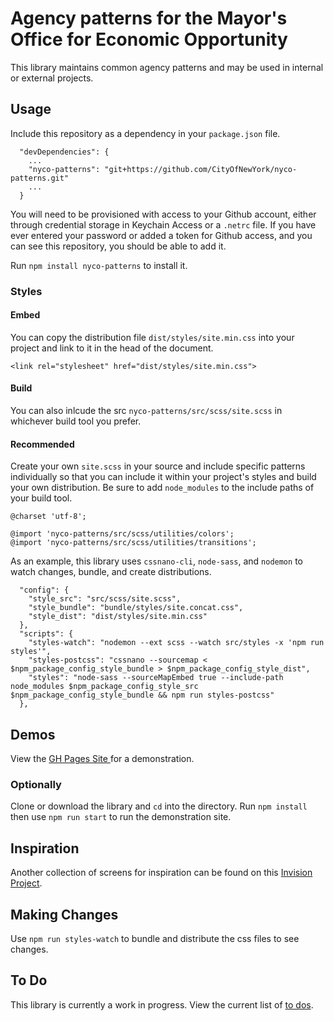 # Agency patterns for the Mayor's Office for Economic Opportunity
This library maintains common agency patterns and may be used in internal or
external projects.

## Usage
Include this repository as a dependency in your `package.json` file.

```
  "devDependencies": {
    ...
    "nyco-patterns": "git+https://github.com/CityOfNewYork/nyco-patterns.git"
    ...
  }
```
You will need to be provisioned with access to your Github account, either
through credential storage in Keychain Access or a `.netrc` file. If you have
ever entered your password or added a token for Github access, and you can see
this repository, you should be able to add it.

Run `npm install nyco-patterns` to install it.

### Styles
#### Embed
You can copy the distribution file `dist/styles/site.min.css` into your project
and link to it in the head of the document.

```
<link rel="stylesheet" href="dist/styles/site.min.css">
```

#### Build
You can also inlcude the src `nyco-patterns/src/scss/site.scss` in whichever build
tool you prefer.

#### Recommended
Create your own `site.scss` in your source and include specific patterns individually
so that you can include it within your project's styles and build your own distribution.
Be sure to add `node_modules` to the include paths of your build tool.

```
@charset 'utf-8';

@import 'nyco-patterns/src/scss/utilities/colors';
@import 'nyco-patterns/src/scss/utilities/transitions';
```

As an example, this library uses `cssnano-cli`, `node-sass`, and `nodemon` to watch
changes, bundle, and create distributions.

```
  "config": {
    "style_src": "src/scss/site.scss",
    "style_bundle": "bundle/styles/site.concat.css",
    "style_dist": "dist/styles/site.min.css"
  },
  "scripts": {
    "styles-watch": "nodemon --ext scss --watch src/styles -x 'npm run styles'",
    "styles-postcss": "cssnano --sourcemap < $npm_package_config_style_bundle > $npm_package_config_style_dist",
    "styles": "node-sass --sourceMapEmbed true --include-path node_modules $npm_package_config_style_src $npm_package_config_style_bundle && npm run styles-postcss"
  },
```

## Demos
View the [GH Pages Site ](https://cityofnewyork.github.io/nyco-patterns/) for a demonstration.

### Optionally
Clone or download the library and `cd` into the directory. Run `npm install` then
use `npm run start` to run the demonstration site.

## Inspiration
Another collection of screens for inspiration can be found on this [Invision Project](https://invis.io/8KC78S1AE).

## Making Changes
Use `npm run styles-watch` to bundle and distribute the css files to see changes.

## To Do
This library is currently a work in progress. View the current list of [to dos](TODO.md).


